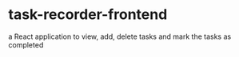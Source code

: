 # task-recorder-frontend
a React application to view, add, delete tasks and mark the tasks as completed 
